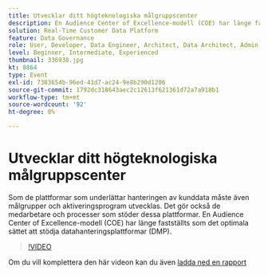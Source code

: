 ```yaml
---
title: Utvecklar ditt högteknologiska målgruppscenter
description: En Audience Center of Excellence-modell (COE) har länge fastställts som det optimala sättet att stödja datahanteringsplattformar (DMP).
solution: Real-Time Customer Data Platform
feature: Data Governance
role: User, Developer, Data Engineer, Architect, Data Architect, Admin, Leader
level: Beginner, Intermediate, Experienced
thumbnail: 336938.jpg
kt: 8864
type: Event
exl-id: 7383654b-96ed-41d7-ac24-9e8b290d1206
source-git-commit: 1792dc318643aec2c12613f621361d72a7a918b1
workflow-type: tm+mt
source-wordcount: '92'
ht-degree: 0%

---
```


# Utvecklar ditt högteknologiska målgruppscenter

Som de plattformar som underlättar hanteringen av kunddata måste även målgrupper och aktiveringsprogram utvecklas. Det gör också de medarbetare och processer som stöder dessa plattformar. En Audience Center of Excellence-modell (COE) har länge fastställts som det optimala sättet att stödja datahanteringsplattformar (DMP).

>[!VIDEO](https://video.tv.adobe.com/v/336938/?quality=12&learn=on)

Om du vill komplettera den här videon kan du även [ladda ned en rapport](./../assets/whitepaper-evolving-the-audience-center-of-excellence.pdf)
